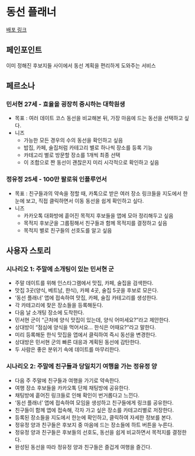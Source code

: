 # 동선 플래너

[배포 링크](https://route-wander-visualizer.lovable.app/)

## 페인포인트
이미 정해진 후보지들 사이에서 동선 계획을 편리하게 도와주는 서비스


## 페르소나

### **민서현 27세 - 효율을 굉장히 중시하는 대학원생**

- 목표 : 여러 데이트 코스 동선을 비교해본 뒤, 가장 마음에 드는 동선을 선택하고 싶다.
- 니즈
    - 가능한 모든 경우의 수의 동선을 확인하고 싶음
    - 밥집, 카페, 술집처럼 카테고리 별로 하나씩 장소를 등록 기능
    - 카테고리 별로 방문할 장소를 1개씩 최종 선택
    - 이 조합으로 짠 동선이 괜찮은지 미리 시각적으로 확인하고 싶음

### 정유정 25세 - 100만 팔로워 인플루언서

- 목표 : 친구들과의 약속을 정할 때, 카톡으로 받은 여러 장소 링크들을 지도에서 한눈에 보고, 직접 클릭하면서 이동 동선을 쉽게 확인하고 싶다.
- 니즈
    - 카카오톡 대화방에 흩어진 목적지 후보들을 앱에 모아 정리해두고 싶음
    - 목적지 후보군을 그룹핑해서 친구들과 함께 목적지를 결정하고 싶음
    - 목적지 별로 친구들의 선호도를 알고 싶음


## 사용자 스토리

### **시나리오 1: 주말에 소개팅이 있는 민서현 군**

- 주말 데이트를 위해 인스타그램에서 맛집, 카페, 술집을 검색한다.
- 맛집 3곳(양식, 베트남, 한식), 카페 4곳, 술집 5곳을 후보로 모은다.
- ‘동선 플래너’ 앱에 접속하여 맛집, 카페, 술집 카테고리를 생성한다.
- 각 카테고리에 찾은 장소들을 등록해둔다.
- 다음 날 소개팅 장소에 도착한다.
- 민서현 군이 “근처에 양식 맛집이 있는데, 양식 어떠세요?”라고 제안한다.
- 상대방이 “점심에 양식을 먹어서요... 한식은 어때요?”라고 말한다.
- 미리 등록해둔 한식 맛집을 앱에서 클릭하여 즉시 동선을 변경한다.
- 상대방은 민서현 군의 빠른 대응과 계획된 동선에 감탄한다.
- 두 사람은 좋은 분위기 속에 데이트를 마무리한다.

### 시나리오 2: 주말에 친구들과 당일치기 여행을 가는 정유정 양

- 다음 주 주말에 친구들과 여행을 가기로 약속한다.
- 여행 장소 후보들을 카카오톡 단체 채팅방에 공유한다.
- 채팅방에 흩어진 링크들로 인해 확인이 번거롭다고 느낀다.
- ‘동선 플래너’ 앱에 접속하여 모임을 생성하고 친구들에게 링크를 공유한다.
- 친구들이 함께 앱에 접속해, 각자 가고 싶은 장소를 카테고리별로 저장한다.
- 등록된 장소들을 지도에서 한눈에 확인하고, 클릭하여 자세한 정보를 본다.
- 정유정 양과 친구들은 후보지 중 마음에 드는 장소들에 하트 버튼을 누른다.
- 정유정 양과 친구들은 후보들의 선호도, 동선을 쉽게 비교하면서 목적지를 결정한다.
- 완성된 동선을 따라 정유정 양과 친구들은 즐겁게 여행을 즐긴다.
